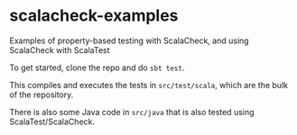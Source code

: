 scalacheck-examples
===================

Examples of property-based testing with ScalaCheck, and using ScalaCheck with ScalaTest

To get started, clone the repo and do `sbt test`.

This compiles and executes the tests in `src/test/scala`, which are the bulk of the repository.

There is also some Java code in `src/java` that is also tested using ScalaTest/ScalaCheck.
